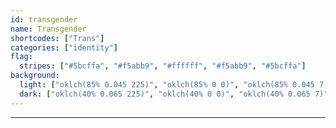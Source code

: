 ```yaml
---
id: transgender
name: Transgender
shortcodes: ["Trans"]
categories: ["identity"]
flag:
  stripes: ["#5bcffa", "#f5abb9", "#ffffff", "#f5abb9", "#5bcffa"]
background:
  light: ["oklch(85% 0.045 225)", "oklch(85% 0 0)", "oklch(85% 0.045 7)"]
  dark: ["oklch(40% 0.065 225)", "oklch(40% 0 0)", "oklch(40% 0.065 7)"]
---
```


---
